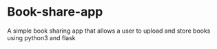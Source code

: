 # Book-share-app

A simple book sharing app that allows a user to upload and store books using python3 and flask
